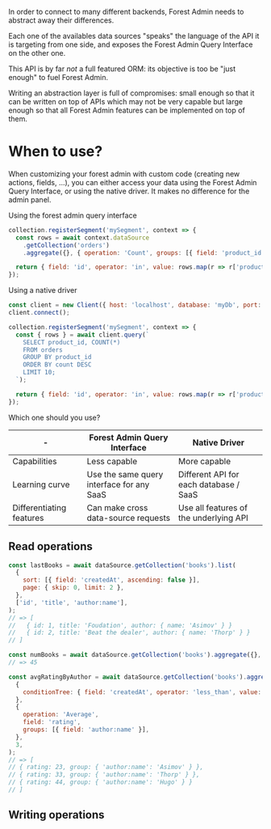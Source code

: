 In order to connect to many different backends, Forest Admin needs to abstract away their differences.

Each one of the availables data sources "speaks" the language of the API it is targeting from one side, and exposes the Forest Admin Query Interface on the other one.

This API is by far _not_ a full featured ORM: its objective is too be "just enough" to fuel Forest Admin.

Writing an abstraction layer is full of compromises: small enough so that it can be written on top of APIs which may not be very capable but large enough so that all Forest Admin features can be implemented on top of them.

# When to use?

When customizing your forest admin with custom code (creating new actions, fields, ...), you can either access your data using the Forest Admin Query Interface, or using the native driver. It makes no difference for the admin panel.

Using the forest admin query interface

```javascript
collection.registerSegment('mySegment', context => {
  const rows = await context.dataSource
    .getCollection('orders')
    .aggregate({}, { operation: 'Count', groups: [{ field: 'product_id' }] }, 10);

  return { field: 'id', operator: 'in', value: rows.map(r => r['product_id']) };
});
```

Using a native driver

```javascript
const client = new Client({ host: 'localhost', database: 'myDb', port: 5432 });
client.connect();

collection.registerSegment('mySegment', context => {
  const { rows } = await client.query(`
    SELECT product_id, COUNT(*)
    FROM orders
    GROUP BY product_id
    ORDER BY count DESC
    LIMIT 10;
  `);

  return { field: 'id', operator: 'in', value: rows.map(r => r['product_id']) };
});
```

Which one should you use?

| -                        | Forest Admin Query Interface              | Native Driver                          |
| ------------------------ | ----------------------------------------- | -------------------------------------- |
| Capabilities             | Less capable                              | More capable                           |
| Learning curve           | Use the same query interface for any SaaS | Different API for each database / SaaS |
| Differentiating features | Can make cross data-source requests       | Use all features of the underlying API |

## Read operations

```javascript
const lastBooks = await dataSource.getCollection('books').list(
  {
    sort: [{ field: 'createdAt', ascending: false }],
    page: { skip: 0, limit: 2 },
  },
  ['id', 'title', 'author:name'],
);
// => [
//   { id: 1, title: 'Foudation', author: { name: 'Asimov' } }
//   { id: 2, title: 'Beat the dealer', author: { name: 'Thorp' } }
// ]
```

```javascript
const numBooks = await dataSource.getCollection('books').aggregate({}, { operation: 'Count' });
// => 45
```

```javascript
const avgRatingByAuthor = await dataSource.getCollection('books').aggregate(
  {
    conditionTree: { field: 'createdAt', operator: 'less_than', value: '2010-01-01' },
  },
  {
    operation: 'Average',
    field: 'rating',
    groups: [{ field: 'author:name' }],
  },
  3,
);
// => [
// { rating: 23, group: { 'author:name': 'Asimov' } },
// { rating: 33, group: { 'author:name': 'Thorp' } },
// { rating: 44, group: { 'author:name': 'Hugo' } }
// ]
```

## Writing operations
